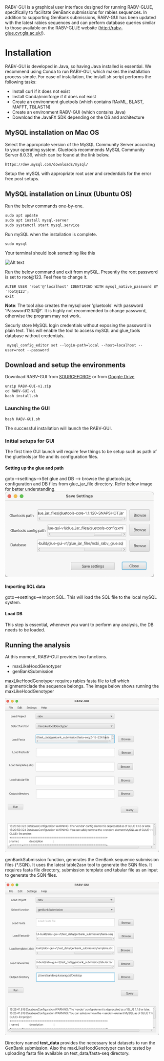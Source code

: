 RABV-GUI is a graphical user interface designed for running RABV-GLUE, specifically to facilitate GenBank submissions for rabies sequences. In addition to supporting GenBank submissions, RABV-GUI has been updated with the latest rabies sequences and can perform database queries similar to those available on the RABV-GLUE website (http://rabv-glue.cvr.gla.ac.uk/).

# Installation
RABV-GUI is developed in Java, so having Java installed is essential. We recommend using Conda to run RABV-GUI, which makes the installation process simple. For ease of installation, the install.sh script performs the following tasks:
- Install curl if it does not exist
- Install Conda/miniforge if it does not exist
- Create an environment gluetools (which contains RAxML, BLAST, MAFFT, TBLASTN)
- Create an environment RABV-GUI (which contains Java)
- Download the JavaFX SDK depending on the OS and architecture

## MySQL installation on Mac OS
Select the appropriate version of the MySQL Community Server according to your operating system. Gluetools recommends MySQL Community Server 8.0.39, which can be found at the link below. 

```shell
https://dev.mysql.com/downloads/mysql/
```
Setup the mySQL with appropriate root user and credentials for the error free post setups.

## MySQL installation on Linux (Ubuntu OS)
Run the below commands one-by-one.

```shell
sudo apt update
sudo apt install mysql-server
sudo systemctl start mysql.service
```

Run mySQL when the installation is complete.
```shell
sudo mysql
```

Your terminal should look something like this

![Alt text](img/sudo_mysql.png)

Run the below command and exit from mySQL. Presently the root password is set to root@123. Feel free to change it. 
```shell
ALTER USER 'root'@'localhost' IDENTIFIED WITH mysql_native_password BY 'root@123';
exit
```
<b>Note</b>: The tool also creates the mysql user 'gluetools' with password 'Password123#@!'. It is highly not recommended to change password, otherwise the program may not work.

Securly store MySQL login credentials without exposing the password in plain text. This will enable the tool to access mySQL and glue_tools database without credentials.

```shell
 mysql_config_editor set --login-path=local --host=localhost --user=root --password
```
## Download and setup the environments

Download RABV-GUI from [SOURCEFORGE](https://sourceforge.net/projects/rabv-gui/files/rabv-gui-v1.zip/download) or from [Google Drive](https://drive.google.com/file/d/1aKLgeOuBSauspwPNWI3ffvrWKYHKqGeI/view?usp=sharing)
```shell
unzip RABV-GUI-v1.zip
cd RABV-GUI-v1
bash install.sh
```

### Launching the GUI
```shell
bash RABV-GUI.sh
```

The successful installation will launch the RABV-GUI. 

### Initial setups for GUI

The first time GUI launch will require few things to be setup such as path of the gluetools jar file and its configuration files.

#### Setting up the glue and path
goto-->settings-->Set glue and DB --> browse the gluetools jar, configuration and DB files from glue_jar_file directory. Refer below image for better understanding.
![Alt text](img/setdb.png)

#### Importing SQL data
goto-->settings-->Import SQL. This will load the SQL file to the local mySQL system.

#### Load DB
This step is essential, whenever you want to perform any analysis, the DB needs to be loaded.

## Running the analysis
At this moment, RABV-GUI provides two functions. 
- maxLikeHoodGenotyper
- genBankSubmission

maxLikeHoodGenotyper requires rabies fasta file to tell which alignment/clade the sequence belongs. The image below shows running the maxLikeHoodGenotyper

![Alt text](img/maxliklyhood.png)

genBankSubmission function, generates the GenBank sequence submission files (*.SQN). It uses the latest table2asn tool to generate the SQN files. It requires fasta file directory, submission template and tabular file as an input to generate the SQN files.

![Alt text](img/gbsubmission.png)

Directory named **test_data** provides the necessary test datasets to run the GenBank submission. Also the maxLikeHoodGenotyper can be tested by uploading fasta file available on test_data/fasta-seq directory. 




